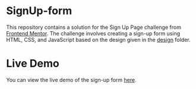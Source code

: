 # SignUp-form
This repository contains a solution for the Sign Up Page challenge from [Frontend Mentor](https://www.frontendmentor.io/solutions/newsletter-sign-up-form-cGr4fAkDE7). The challenge involves creating a sign-up form using HTML, CSS, and JavaScript based on the design given in the [design](https://github.com/zoetlam/SignUp-form/tree/main/design) folder.

# Live Demo
You can view the live demo of the sign-up form [here](https://zoetlam.github.io/SignUp-form/).

